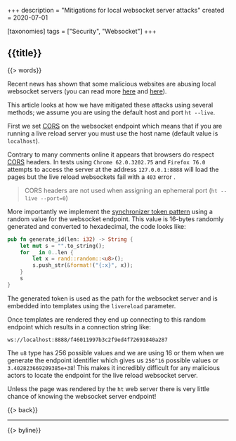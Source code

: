 +++
description = "Mitigations for local websocket server attacks"
created = 2020-07-01

[taxonomies]
tags = ["Security", "Websocket"]
+++

## {{title}}

{{> words}}

Recent news has shown that some malicious websites are abusing local websocket servers (you can read more [here](https://news.ycombinator.com/item?id=23246170) and [here](https://news.ycombinator.com/item?id=23256458)).

This article looks at how we have mitigated these attacks using several methods; we assume you are using the default host and port `ht --live`.

First we set [CORS][] on the websocket endpoint which means that if you are running a live reload server you must use the host name (default value is `localhost`).

Contrary to many comments online it appears that browsers do respect [CORS][] headers. In tests using `Chrome 62.0.3202.75` and `Firefox 76.0` attempts to access the server at the address `127.0.0.1:8888` will load the pages but the live reload websockets fail with a `403` error .

> CORS headers are not used when assigning an ephemeral port (`ht --live --port=0`)

More importantly we implement the [synchronizer token pattern](https://en.wikipedia.org/wiki/Cross-site_request_forgery#Synchronizer_token_pattern) using a random value for the websocket endpoint. This value is 16-bytes randomly generated and converted to hexadecimal, the code looks like:

```rust
pub fn generate_id(len: i32) -> String {
    let mut s = "".to_string();
    for _ in 0..len {
        let x = rand::random::<u8>();
        s.push_str(&format!("{:x}", x));
    }
    s
}
```

The generated token is used as the path for the websocket server and is embedded into templates using the `livereload` parameter.

Once templates are rendered they end up connecting to this random endpoint which results in a connection string like:

```
ws://localhost:8888/f46011997b3c2f9ed4f72691840a287
```

The `u8` type has 256 possible values and we are using 16 or them when we generate the endpoint identifier which gives us `256^16` possible values or `3.402823669209385e+38`! This makes it incredibly difficult for any malicious actors to locate the endpoint for the live reload websocket server.

Unless the page was rendered by the `ht` web server there is very little chance of knowing the websocket server endpoint!

{{> back}}

---

{{> byline}}

[CORS]: https://en.wikipedia.org/wiki/Cross-origin_resource_sharing
